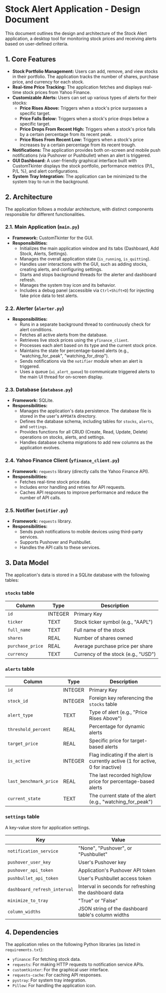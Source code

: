 
# Stock Alert Application - Design Document

This document outlines the design and architecture of the Stock Alert application, a desktop tool for monitoring stock prices and receiving alerts based on user-defined criteria.

## 1. Core Features

*   **Stock Portfolio Management:** Users can add, remove, and view stocks in their portfolio. The application tracks the number of shares, purchase price, and currency for each stock.
*   **Real-time Price Tracking:** The application fetches and displays real-time stock prices from Yahoo Finance.
*   **Customizable Alerts:** Users can set up various types of alerts for their stocks:
    *   **Price Rises Above:** Triggers when a stock's price surpasses a specific target.
    *   **Price Falls Below:** Triggers when a stock's price drops below a specific target.
    *   **Price Drops From Recent High:** Triggers when a stock's price falls by a certain percentage from its recent peak.
    *   **Price Rises From Recent Low:** Triggers when a stock's price increases by a certain percentage from its recent trough.
*   **Notifications:** The application provides both on-screen and mobile push notifications (via Pushover or Pushbullet) when an alert is triggered.
*   **GUI Dashboard:** A user-friendly graphical interface built with CustomTkinter displays the stock portfolio, performance metrics (P/L, P/L %), and alert configurations.
*   **System Tray Integration:** The application can be minimized to the system tray to run in the background.

## 2. Architecture

The application follows a modular architecture, with distinct components responsible for different functionalities.

### 2.1. Main Application (`main.py`)

*   **Framework:** CustomTkinter for the GUI.
*   **Responsibilities:**
    *   Initializes the main application window and its tabs (Dashboard, Add Stock, Alerts, Settings).
    *   Manages the overall application state (`is_running`, `is_quitting`).
    *   Handles user interactions with the GUI, such as adding stocks, creating alerts, and configuring settings.
    *   Starts and stops background threads for the alerter and dashboard refresh.
    *   Manages the system tray icon and its behavior.
    *   Includes a debug panel (accessible via `Ctrl+Shift+D`) for injecting fake price data to test alerts.

### 2.2. Alerter (`alerter.py`)

*   **Responsibilities:**
    *   Runs in a separate background thread to continuously check for alert conditions.
    *   Fetches all active alerts from the database.
    *   Retrieves live stock prices using the `yfinance_client`.
    *   Processes each alert based on its type and the current stock price.
    *   Maintains the state for percentage-based alerts (e.g., "watching_for_peak", "watching_for_drop").
    *   Sends notifications via the `notifier` module when an alert is triggered.
    *   Uses a queue (`ui_alert_queue`) to communicate triggered alerts to the main UI thread for on-screen display.

### 2.3. Database (`database.py`)

*   **Framework:** SQLite.
*   **Responsibilities:**
    *   Manages the application's data persistence. The database file is stored in the user's `APPDATA` directory.
    *   Defines the database schema, including tables for `stocks`, `alerts`, and `settings`.
    *   Provides functions for all CRUD (Create, Read, Update, Delete) operations on stocks, alerts, and settings.
    *   Handles database schema migrations to add new columns as the application evolves.

### 2.4. Yahoo Finance Client (`yfinance_client.py`)

*   **Framework:** `requests` library (directly calls the Yahoo Finance API).
*   **Responsibilities:**
    *   Fetches real-time stock price data.
    *   Includes error handling and retries for API requests.
    *   Caches API responses to improve performance and reduce the number of API calls.

### 2.5. Notifier (`notifier.py`)

*   **Framework:** `requests` library.
*   **Responsibilities:**
    *   Sends push notifications to mobile devices using third-party services.
    *   Supports Pushover and Pushbullet.
    *   Handles the API calls to these services.

## 3. Data Model

The application's data is stored in a SQLite database with the following tables:

### `stocks` table

| Column         | Type    | Description                               |
| -------------- | ------- | ----------------------------------------- |
| `id`           | INTEGER | Primary Key                               |
| `ticker`       | TEXT    | Stock ticker symbol (e.g., "AAPL")        |
| `full_name`    | TEXT    | Full name of the stock                    |
| `shares`       | REAL    | Number of shares owned                    |
| `purchase_price`| REAL    | Average purchase price per share          |
| `currency`     | TEXT    | Currency of the stock (e.g., "USD")       |

### `alerts` table

| Column                 | Type    | Description                                                                 |
| ---------------------- | ------- | --------------------------------------------------------------------------- |
| `id`                   | INTEGER | Primary Key                                                                 |
| `stock_id`             | INTEGER | Foreign key referencing the `stocks` table                                  |
| `alert_type`           | TEXT    | Type of alert (e.g., "Price Rises Above")                                   |
| `threshold_percent`    | REAL    | Percentage for dynamic alerts                                               |
| `target_price`         | REAL    | Specific price for target-based alerts                                      |
| `is_active`            | INTEGER | Flag indicating if the alert is currently active (1 for active, 0 for inactive) |
| `last_benchmark_price` | REAL    | The last recorded high/low price for percentage-based alerts                |
| `current_state`        | TEXT    | The current state of the alert (e.g., "watching_for_peak")                  |

### `settings` table

A key-value store for application settings.

| Key                        | Value                                                              |
| -------------------------- | ------------------------------------------------------------------ |
| `notification_service`     | "None", "Pushover", or "Pushbullet"                                |
| `pushover_user_key`        | User's Pushover key                                                |
| `pushover_api_token`       | Application's Pushover API token                                   |
| `pushbullet_api_token`     | User's Pushbullet access token                                     |
| `dashboard_refresh_interval`| Interval in seconds for refreshing the dashboard data              |
| `minimize_to_tray`         | "True" or "False"                                                  |
| `column_widths`            | JSON string of the dashboard table's column widths                 |

## 4. Dependencies

The application relies on the following Python libraries (as listed in `requirements.txt`):

*   `yfinance`: For fetching stock data.
*   `requests`: For making HTTP requests to notification service APIs.
*   `customtkinter`: For the graphical user interface.
*   `requests-cache`: For caching API responses.
*   `pystray`: For system tray integration.
*   `Pillow`: For handling the application icon.
